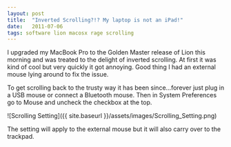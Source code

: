 ```yaml
---
layout: post
title:  "Inverted Scrolling?!? My laptop is not an iPad!"
date:   2011-07-06
tags: software lion macosx rage scrolling
---
```

I upgraded my MacBook Pro to the Golden Master release of Lion this morning and was treated to the delight of inverted scrolling. At first it was kind of cool but very quickly it got annoying. Good thing I had an external mouse lying around to fix the issue.

To get scrolling back to the trusty way it has been since…forever just plug in a USB mouse or connect a Bluetooth mouse. Then in System Preferences go to Mouse and uncheck the checkbox at the top.

![Scrolling Setting]({{ site.baseurl }}/assets/images/Scrolling_Setting.png)

The setting will apply to the external mouse but it will also carry over to the trackpad.
